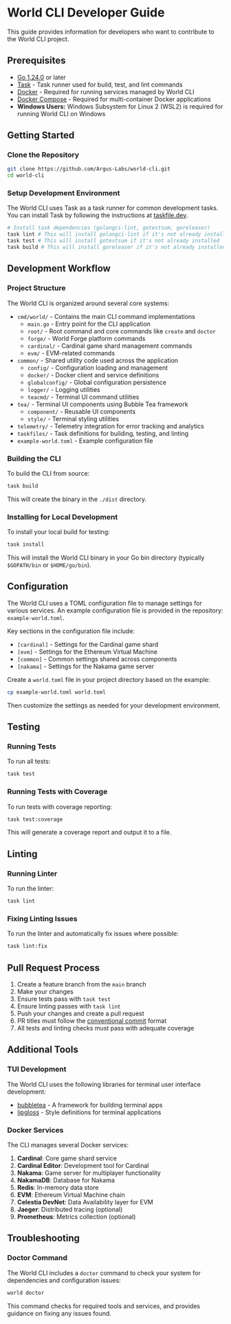 # World CLI Developer Guide

This guide provides information for developers who want to contribute to the World CLI project.

## Prerequisites

- [Go 1.24.0](https://go.dev/doc/install) or later
- [Task](https://taskfile.dev/installation/) - Task runner used for build, test, and lint commands
- [Docker](https://docs.docker.com/get-docker/) - Required for running services managed by World CLI
- [Docker Compose](https://docs.docker.com/compose/install/) - Required for multi-container Docker applications
- **Windows Users:** Windows Subsystem for Linux 2 (WSL2) is required for running World CLI on Windows

## Getting Started

### Clone the Repository

```bash
git clone https://github.com/Argus-Labs/world-cli.git
cd world-cli
```

### Setup Development Environment

The World CLI uses Task as a task runner for common development tasks. You can install Task by following the instructions at [taskfile.dev](https://taskfile.dev/installation/).

```bash
# Install task dependencies (golangci-lint, gotestsum, goreleaser)
task lint # This will install golangci-lint if it's not already installed
task test # This will install gotestsum if it's not already installed
task build # This will install goreleaser if it's not already installed
```

## Development Workflow

### Project Structure

The World CLI is organized around several core systems:

- `cmd/world/` - Contains the main CLI command implementations
  - `main.go` - Entry point for the CLI application
  - `root/` - Root command and core commands like `create` and `doctor`
  - `forge/` - World Forge platform commands
  - `cardinal/` - Cardinal game shard management commands
  - `evm/` - EVM-related commands
- `common/` - Shared utility code used across the application
  - `config/` - Configuration loading and management
  - `docker/` - Docker client and service definitions
  - `globalconfig/` - Global configuration persistence
  - `logger/` - Logging utilities
  - `teacmd/` - Terminal UI command utilities
- `tea/` - Terminal UI components using Bubble Tea framework
  - `component/` - Reusable UI components
  - `style/` - Terminal styling utilities
- `telemetry/` - Telemetry integration for error tracking and analytics
- `taskfiles/` - Task definitions for building, testing, and linting
- `example-world.toml` - Example configuration file

### Building the CLI

To build the CLI from source:

```bash
task build
```

This will create the binary in the `./dist` directory.

### Installing for Local Development

To install your local build for testing:

```bash
task install
```

This will install the World CLI binary in your Go bin directory (typically `$GOPATH/bin` or `$HOME/go/bin`).

## Configuration

The World CLI uses a TOML configuration file to manage settings for various services. An example configuration file is provided in the repository: `example-world.toml`.

Key sections in the configuration file include:

- `[cardinal]` - Settings for the Cardinal game shard
- `[evm]` - Settings for the Ethereum Virtual Machine
- `[common]` - Common settings shared across components
- `[nakama]` - Settings for the Nakama game server

Create a `world.toml` file in your project directory based on the example:

```bash
cp example-world.toml world.toml
```

Then customize the settings as needed for your development environment.

## Testing

### Running Tests

To run all tests:

```bash
task test
```

### Running Tests with Coverage

To run tests with coverage reporting:

```bash
task test:coverage
```

This will generate a coverage report and output it to a file.

## Linting

### Running Linter

To run the linter:

```bash
task lint
```

### Fixing Linting Issues

To run the linter and automatically fix issues where possible:

```bash
task lint:fix
```

## Pull Request Process

1. Create a feature branch from the `main` branch
2. Make your changes
3. Ensure tests pass with `task test`
4. Ensure linting passes with `task lint`
5. Push your changes and create a pull request
6. PR titles must follow the [conventional commit](https://www.conventionalcommits.org/) format
7. All tests and linting checks must pass with adequate coverage

## Additional Tools

### TUI Development

The World CLI uses the following libraries for terminal user interface development:

- [bubbletea](https://github.com/charmbracelet/bubbletea) - A framework for building terminal apps
- [lipgloss](https://github.com/charmbracelet/lipgloss) - Style definitions for terminal applications

### Docker Services

The CLI manages several Docker services:

1. **Cardinal**: Core game shard service
2. **Cardinal Editor**: Development tool for Cardinal
3. **Nakama**: Game server for multiplayer functionality
4. **NakamaDB**: Database for Nakama
5. **Redis**: In-memory data store
6. **EVM**: Ethereum Virtual Machine chain
7. **Celestia DevNet**: Data Availability layer for EVM
8. **Jaeger**: Distributed tracing (optional)
9. **Prometheus**: Metrics collection (optional)

## Troubleshooting

### Doctor Command

The World CLI includes a `doctor` command to check your system for dependencies and configuration issues:

```bash
world doctor
```

This command checks for required tools and services, and provides guidance on fixing any issues found.
